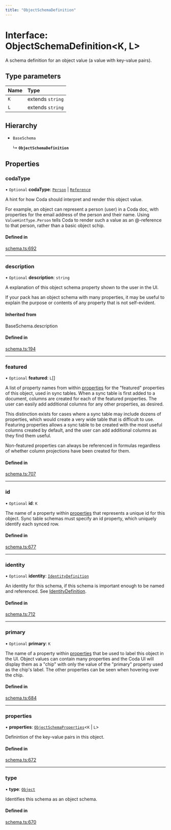 ```yaml
---
title: "ObjectSchemaDefinition"
---
```

# Interface: ObjectSchemaDefinition<K, L\>

A schema definition for an object value (a value with key-value pairs).

## Type parameters

| Name | Type |
| :------ | :------ |
| `K` | extends `string` |
| `L` | extends `string` |

## Hierarchy

- `BaseSchema`

  ↳ **`ObjectSchemaDefinition`**

## Properties

### codaType

• `Optional` **codaType**: [`Person`](../enums/ValueHintType.md#person) \| [`Reference`](../enums/ValueHintType.md#reference)

A hint for how Coda should interpret and render this object value.

For example, an object can represent a person (user) in a Coda doc, with properties for the
email address of the person and their name. Using `ValueHintType.Person` tells Coda to
render such a value as an @-reference to that person, rather than a basic object schip.

#### Defined in

[schema.ts:692](https://github.com/coda/packs-sdk/blob/main/schema.ts#L692)

___

### description

• `Optional` **description**: `string`

A explanation of this object schema property shown to the user in the UI.

If your pack has an object schema with many properties, it may be useful to
explain the purpose or contents of any property that is not self-evident.

#### Inherited from

BaseSchema.description

#### Defined in

[schema.ts:194](https://github.com/coda/packs-sdk/blob/main/schema.ts#L194)

___

### featured

• `Optional` **featured**: `L`[]

A list of property names from within [properties](ObjectSchemaDefinition.md#properties) for the "featured" properties
of this object, used in sync tables. When a sync table is first added to a document,
columns are created for each of the featured properties. The user can easily add additional
columns for any other properties, as desired.

This distinction exists for cases where a sync table may include dozens of properties,
which would create a very wide table that is difficult to use. Featuring properties
allows a sync table to be created with the most useful columns created by default,
and the user can add additional columns as they find them useful.

Non-featured properties can always be referenced in formulas regardless of whether column
projections have been created for them.

#### Defined in

[schema.ts:707](https://github.com/coda/packs-sdk/blob/main/schema.ts#L707)

___

### id

• `Optional` **id**: `K`

The name of a property within [properties](ObjectSchemaDefinition.md#properties) that represents a unique id for this object.
Sync table schemas must specify an id property, which uniquely identify each synced row.

#### Defined in

[schema.ts:677](https://github.com/coda/packs-sdk/blob/main/schema.ts#L677)

___

### identity

• `Optional` **identity**: [`IdentityDefinition`](IdentityDefinition.md)

An identity for this schema, if this schema is important enough to be named and referenced.
See [IdentityDefinition](IdentityDefinition.md).

#### Defined in

[schema.ts:712](https://github.com/coda/packs-sdk/blob/main/schema.ts#L712)

___

### primary

• `Optional` **primary**: `K`

The name of a property within [properties](ObjectSchemaDefinition.md#properties) that be used to label this object in the UI.
Object values can contain many properties and the Coda UI will display them as a "chip"
with only the value of the "primary" property used as the chip's label. The other properties
can be seen when hovering over the chip.

#### Defined in

[schema.ts:684](https://github.com/coda/packs-sdk/blob/main/schema.ts#L684)

___

### properties

• **properties**: [`ObjectSchemaProperties`](../types/ObjectSchemaProperties.md)<`K` \| `L`\>

Definintion of the key-value pairs in this object.

#### Defined in

[schema.ts:672](https://github.com/coda/packs-sdk/blob/main/schema.ts#L672)

___

### type

• **type**: [`Object`](../enums/ValueType.md#object)

Identifies this schema as an object schema.

#### Defined in

[schema.ts:670](https://github.com/coda/packs-sdk/blob/main/schema.ts#L670)
